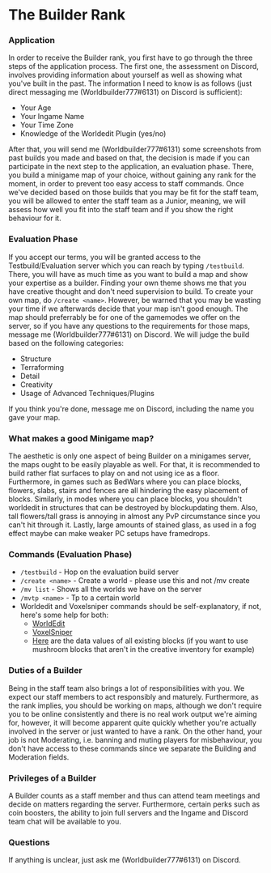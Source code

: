 # The Builder Rank

### Application
In order to receive the Builder rank, you first have to go through the three steps of the application process. The first one, the assessment on Discord, involves providing information about yourself as well as showing what you've built in the past.
The information I need to know is as follows (just direct messaging me (Worldbuilder777#6131) on Discord is sufficient):
- Your Age
- Your Ingame Name
- Your Time Zone
- Knowledge of the Worldedit Plugin (yes/no)

After that, you will send me (Worldbuilder777#6131) some screenshots from past builds you made and based on that, the decision is made if you can participate in the next step to the application, an evaluation phase. There, you build a minigame map of your choice, without gaining any rank for the moment, in order to prevent too easy access to staff commands. Once we've decided based on those builds that you may be fit for the staff team, you will be allowed to enter the staff team as a Junior, meaning, we will assess how well you fit into the staff team and if you show the right behaviour for it.

### Evaluation Phase
If you accept our terms, you will be granted access to the Testbuild/Evaluation server which you can reach by typing `/testbuild`. There, you will have as much time as you want to build a map and show your expertise as a builder. Finding your own theme shows me that you have creative thought and don't need supervision to build. To create your own map, do `/create <name>`. However, be warned that you may be wasting your time if we afterwards decide that your map isn't good enough. The map should preferrably be for one of the gamemodes we offer on the server, so if you have any questions to the requirements for those maps, message me (Worldbuilder777#6131) on Discord. We will judge the build based on the following categories:
- Structure
- Terraforming
- Detail
- Creativity
- Usage of Advanced Techniques/Plugins

If you think you're done, message me on Discord, including the name you gave your map.

### What makes a good Minigame map?
The aesthetic is only one aspect of being Builder on a minigames server, the maps ought to be easily playable as well. For that, it is recommended to build rather flat surfaces to play on and not using ice as a floor. Furthermore, in games such as BedWars where you can place blocks, flowers, slabs, stairs and fences are all hindering the easy placement of blocks. Similarly, in modes where you can place blocks, you shouldn't worldedit in structures that can be destroyed by blockupdating them. Also, tall flowers/tall grass is annoying in almost any PvP circumstance since you can't hit through it. Lastly, large amounts of stained glass, as used in a fog effect maybe can make weaker PC setups have framedrops.

### Commands (Evaluation Phase)
- `/testbuild` - Hop on the evaluation build server
- `/create <name>` - Create a world - please use this and not /mv create
- `/mv list` - Shows all the worlds we have on the server
- `/mvtp <name>` - Tp to a certain world
- Worldedit and Voxelsniper commands should be self-explanatory, if not, here's some help for both:
  - [WorldEdit](https://minecraft-worldedit.fandom.com/wiki/Worldedit_Commands)
  - [VoxelSniper](https://westeroscraft.fandom.com/wiki/VoxelSniper_Basics)
  - [Here](https://gamepedia.cursecdn.com/minecraft_gamepedia/8/8c/DataValuesBeta.png?version=7333f5c44a3eb559e6f9aa61b31bf765) are the data values of all existing blocks (if you want to use mushroom blocks that aren't in the creative inventory for example)

### Duties of a Builder
Being in the staff team also brings a lot of responsibilities with you. We expect our staff members to act responsibly and maturely. Furthermore, as the rank implies, you should be working on maps, although we don't require you to be online consistently and there is no real work output we're aiming for, however, it will become apparent quite quickly whether you're actually involved in the server or just wanted to have a rank. On the other hand, your job is not Moderating, i.e. banning and muting players for misbehaviour, you don't have access to these commands since we separate the Building and Moderation fields.

### Privileges of a Builder
A Builder counts as a staff member and thus can attend team meetings and decide on matters regarding the server. Furthermore, certain perks such as coin boosters, the ability to join full servers and the Ingame and Discord team chat will be available to you.

### Questions
If anything is unclear, just ask me (Worldbuilder777#6131) on Discord.
